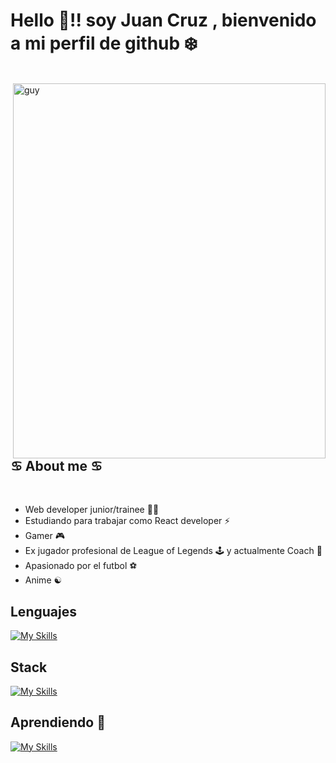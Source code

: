 <h1> Hello 🤙!! soy Juan Cruz , bienvenido a mi perfil de github ❄️ </h1>
 <br>
<img align="right" height="600px" alt="guy" width="500" src="https://i.pinimg.com/736x/7e/e3/f2/7ee3f2e76001a8a6f625dc0f10a40ee8.jpg" />
 
<h2> ♋ About me ♋ </h2> 
 <br>

 <ul>
<li> Web developer junior/trainee 👨‍💻 </li>
<li> Estudiando para trabajar como React developer ⚡ </li>
<li> Gamer 🎮
<li> Ex jugador profesional de League of Legends 🕹️ y actualmente Coach 📖 </li>
<li> Apasionado por el futbol ⚽ </li>
<li> Anime ☯ </li>
</ul>
   
<h2> Lenguajes  </h2> 

[![My Skills](https://skillicons.dev/icons?i=js,html,css)](https://skillicons.dev)

<h2>  Stack   </h2> 

[![My Skills](https://skillicons.dev/icons?i=react,bootstrap,tailwind,mui)](https://skillicons.dev)

<h2>  Aprendiendo 📖 </h2> 

[![My Skills](https://skillicons.dev/icons?i=python,mysql,postgresql,java,typescript,nodejs,mongodb,express,net,astro,angular,vue,cypress)](https://skillicons.dev)
